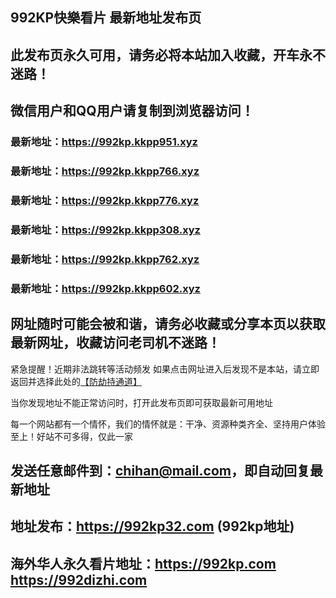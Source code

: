 ## **992KP快樂看片 最新地址发布页**
## 此发布页永久可用，请务必将本站加入收藏，开车永不迷路！
## 微信用户和QQ用户请复制到浏览器访问！
### 最新地址：https://992kp.kkpp951.xyz

### 最新地址：https://992kp.kkpp766.xyz

### 最新地址：https://992kp.kkpp776.xyz

### 最新地址：https://992kp.kkpp308.xyz

### 最新地址：https://992kp.kkpp762.xyz

### 最新地址：https://992kp.kkpp602.xyz


## 网址随时可能会被和谐，请务必收藏或分享本页以获取最新网址，收藏访问老司机不迷路！

紧急提醒！近期非法跳转等活动频发
如果点击网址进入后发现不是本站，请立即返回并选择此处的[【防劫持通道】](https://23.224.130.222:7583)

当你发现地址不能正常访问时，打开此发布页即可获取最新可用地址

每一个网站都有一个情怀，我们的情怀就是：干净、资源种类齐全、坚持用户体验至上！好站不可多得，仅此一家

## 发送任意邮件到：chihan@mail.com，即自动回复最新地址
## 地址发布：https://992kp32.com  (992kp地址)
## 海外华人永久看片地址：https://992kp.com  https://992dizhi.com
